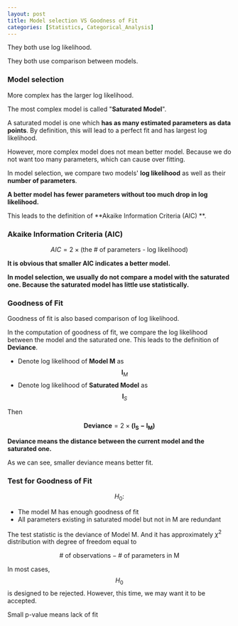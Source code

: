 ```yaml
---
layout: post
title: Model selection VS Goodness of Fit
categories: [Statistics, Categorical_Analysis]
---
```


They both use log likelihood. 

They both use comparison between models.



### Model selection

More complex has the larger log likelihood.

The most complex model is called "**Saturated Model**".



A saturated model is one which **has as many estimated parameters as data points**. By definition, this will lead to a perfect fit and has largest log likelihood.



However, more complex model does not mean better model. Because we do not want too many parameters, which can cause over fitting.



In model selection, we compare two models' **log likelihood** as well as their **number of parameters**.

**A better model has fewer parameters without too much drop in log likelihood.**



This leads to the definition of **Akaike Information Criteria (AIC) **.



### Akaike Information Criteria (AIC) 


$$
AIC= 2 \times (\text{the # of parameters - log likelihood})
$$


**It is obvious that smaller AIC indicates a better model.**



**In model selection, we usually do not compare a model with the saturated one. Because the saturated model has little use statistically.**



### Goodness of Fit

Goodness of fit is also based comparison of log likelihood. 

In the computation of goodness of fit, we compare the log likelihood between the model and the saturated one. This leads to the definition of **Deviance**.

- Denote log likelihood of **Model M** as $$ \boldsymbol l_M$$
- Denote log likelihood of **Saturated Model** as $$\boldsymbol l_S$$

Then

$$
\boldsymbol{Deviance}= 2 \times \boldsymbol {(l_S-l_M)}
$$

**Deviance means the distance between the current model and the saturated one.**

As we can see, smaller deviance means better fit.



### Test for Goodness of Fit

$$H_0:$$
- The model M has enough goodness of fit
- All parameters existing in saturated model but not in M are redundant



The test statistic is the deviance of Model M. And it has approximately $\chi^2$ distribution with degree of freedom equal to 


$$
\text{# of observations} - \text{# of parameters in M} 
$$


In most cases, $$H_0$$ is designed to be rejected. However, this time, we may want it to be accepted.



Small p-value means lack of fit

